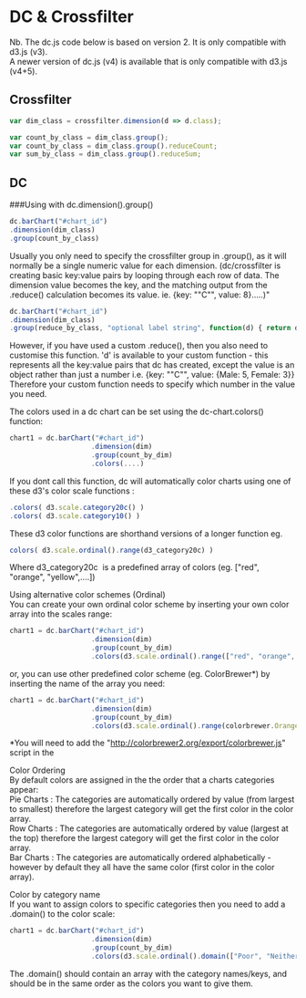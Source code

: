# DC & Crossfilter
Nb. The dc.js code below is based on version 2. It is only compatible with d3.js (v3).  
A newer version of dc.js (v4) is available that is only compatible with d3.js (v4+5).

## Crossfilter

```js
var dim_class = crossfilter.dimension(d => d.class);

var count_by_class = dim_class.group();
var count_by_class = dim_class.group().reduceCount;
var sum_by_class = dim_class.group().reduceSum;
```

## DC
###Using with dc.dimension().group()
```js
dc.barChart("#chart_id")
.dimension(dim_class)
.group(count_by_class)
```

Usually you only need to specify the crossfilter group in .group(), as it will normally be a single numeric value for each dimension.
(dc/crossfilter is creating basic key:value pairs by looping through each row of data. The dimension value becomes the key, and the matching output from the .reduce() calculation becomes its value. ie. {key: ""C"", value: 8}.....)"

```js
dc.barChart("#chart_id")
.dimension(dim_class)
.group(reduce_by_class, "optional label string", function(d) { return d.value["Male"]; })
```

However, if you have used a custom .reduce(), then you also need to customise this function.
'd' is available to your custom function - this represents all the key:value pairs that dc has created, except the value is an object rather than just a number i.e. {key: ""C"", value: {Male: 5, Female: 3}}
Therefore your custom function needs to specify which number in the value you need.


The colors used in a dc chart can be set using the dc-chart.colors() function:
```js
chart1 = dc.barChart("#chart_id")
                    .dimension(dim)
                    .group(count_by_dim)
                    .colors(....)
```

If you dont call this function, dc will automatically color charts using one of these d3's color scale functions :
```js
.colors( d3.scale.category20c() )
.colors( d3.scale.category10() )
```

These d3 color functions are shorthand versions of a longer function eg.	
```js
colors( d3.scale.ordinal().range(d3_category20c) )
```
Where  d3_category20c  is a predefined array of colors (eg. ["red", "orange", "yellow",....])	

Using alternative color schemes (Ordinal)	
You can create your own ordinal color scheme by inserting your own color array into the scales range:	
```js
chart1 = dc.barChart("#chart_id")
                    .dimension(dim)
                    .group(count_by_dim)
                    .colors(d3.scale.ordinal().range(["red", "orange", "green"]))
```

or, you can use other predefined color scheme (eg. ColorBrewer*) by inserting the name of the array you need:	
```js
chart1 = dc.barChart("#chart_id")
                    .dimension(dim)
                    .group(count_by_dim)
                    .colors(d3.scale.ordinal().range(colorbrewer.Oranges[9]))
```
*You will need to add the "http://colorbrewer2.org/export/colorbrewer.js" script in the <head>	
	
	
Color Ordering	
By default colors are assigned in the the order that a charts categories appear:	
Pie Charts :  The categories are automatically ordered by value (from largest to smallest) therefore the largest category will get the first color in the color array.	
Row Charts :  The categories are automatically ordered by value (largest at the top) therefore the largest category will get the first color in the color array.	
Bar Charts :  The categories are automatically ordered alphabetically - however by default they all have the same color (first color in the color array).	
	
Color by category name	
If you want to assign colors to specific categories then you need to add a .domain() to the color scale:	
```js
chart1 = dc.barChart("#chart_id")
                    .dimension(dim)
                    .group(count_by_dim)
                    .colors(d3.scale.ordinal().domain(["Poor", "Neither", "Good"]).range(["red", "orange", "green"]))
```
The .domain() should contain an array with the category names/keys, and should be in the same order as the colors you want to give them.	

